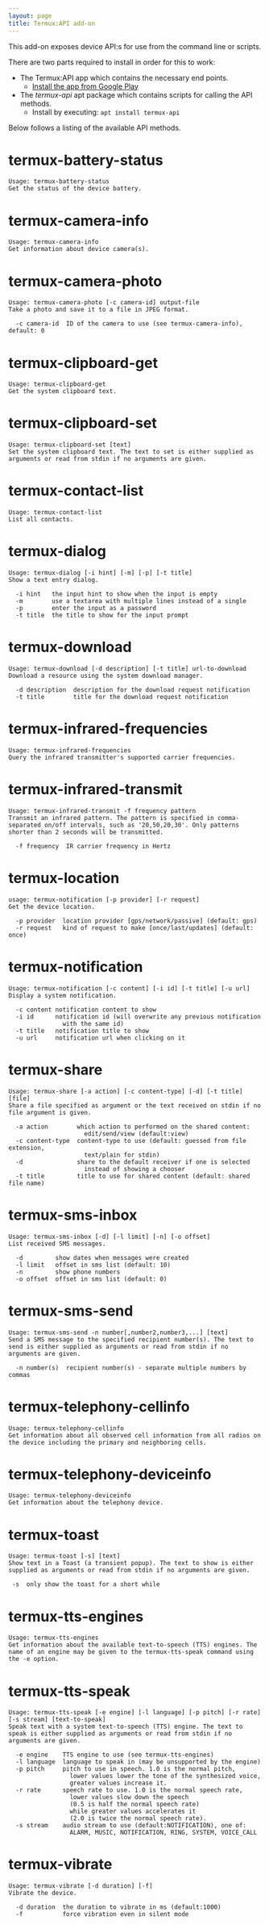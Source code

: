 ```yaml
---
layout: page
title: Termux:API add-on
---
```


This add-on exposes device API:s for use from the command line or scripts.

There are two parts required to install in order for this to work:
      
- The Termux:API app which contains the necessary end points.
  - [Install the app from Google Play](https://play.google.com/store/apps/details?id=com.termux.api)
- The _termux-api_ apt package which contains scripts for calling the API methods.
  - Install by executing: `apt install termux-api`
        
Below follows a listing of the available API methods.

# termux-battery-status
~~~~~~~~
Usage: termux-battery-status
Get the status of the device battery.
~~~~~~~~

# termux-camera-info
~~~~~~~~
Usage: termux-camera-info
Get information about device camera(s).
~~~~~~~~

# termux-camera-photo
~~~~~~~~
Usage: termux-camera-photo [-c camera-id] output-file
Take a photo and save it to a file in JPEG format.

  -c camera-id  ID of the camera to use (see termux-camera-info), default: 0
~~~~~~~~

# termux-clipboard-get
~~~~~~~~
Usage: termux-clipboard-get
Get the system clipboard text.
~~~~~~~~

# termux-clipboard-set
~~~~~~~~
Usage: termux-clipboard-set [text]
Set the system clipboard text. The text to set is either supplied as arguments or read from stdin if no arguments are given.
~~~~~~~~

# termux-contact-list
~~~~~~~~
Usage: termux-contact-list
List all contacts.
~~~~~~~~

# termux-dialog
~~~~~~~~
Usage: termux-dialog [-i hint] [-m] [-p] [-t title]
Show a text entry dialog.

  -i hint   the input hint to show when the input is empty
  -m        use a textarea with multiple lines instead of a single
  -p        enter the input as a password
  -t title  the title to show for the input prompt
~~~~~~~~

# termux-download
~~~~~~~~
Usage: termux-download [-d description] [-t title] url-to-download
Download a resource using the system download manager.

  -d description  description for the download request notification
  -t title        title for the download request notification
~~~~~~~~

# termux-infrared-frequencies
~~~~~~~~
Usage: termux-infrared-frequencies
Query the infrared transmitter's supported carrier frequencies.
~~~~~~~~

# termux-infrared-transmit
~~~~~~~~
Usage: termux-infrared-transmit -f frequency pattern
Transmit an infrared pattern. The pattern is specified in comma-separated on/off intervals, such as '20,50,20,30'. Only patterns shorter than 2 seconds will be transmitted.

  -f frequency  IR carrier frequency in Hertz
~~~~~~~~

# termux-location
~~~~~~~~
usage: termux-notification [-p provider] [-r request]
Get the device location.

  -p provider  location provider [gps/network/passive] (default: gps)
  -r request   kind of request to make [once/last/updates] (default: once)
~~~~~~~~

# termux-notification
~~~~~~~~
Usage: termux-notification [-c content] [-i id] [-t title] [-u url]
Display a system notification.

  -c content notification content to show
  -i id      notification id (will overwrite any previous notification
               with the same id)
  -t title   notification title to show
  -u url     notification url when clicking on it
~~~~~~~~

# termux-share
~~~~~~~~
Usage: termux-share [-a action] [-c content-type] [-d] [-t title] [file]
Share a file specified as argument or the text received on stdin if no file argument is given.

  -a action        which action to performed on the shared content:
                     edit/send/view (default:view)
  -c content-type  content-type to use (default: guessed from file extension,
                     text/plain for stdin)
  -d               share to the default receiver if one is selected
                     instead of showing a chooser
  -t title         title to use for shared content (default: shared file name)
~~~~~~~~

# termux-sms-inbox
~~~~~~~~
Usage: termux-sms-inbox [-d] [-l limit] [-n] [-o offset]
List received SMS messages.

  -d         show dates when messages were created
  -l limit   offset in sms list (default: 10)
  -n         show phone numbers
  -o offset  offset in sms list (default: 0)
~~~~~~~~

# termux-sms-send
~~~~~~~~
Usage: termux-sms-send -n number[,number2,number3,...] [text]
Send a SMS message to the specified recipient number(s). The text to send is either supplied as arguments or read from stdin if no arguments are given.

  -n number(s)  recipient number(s) - separate multiple numbers by commas
~~~~~~~~

# termux-telephony-cellinfo
~~~~~~~~
Usage: termux-telephony-cellinfo
Get information about all observed cell information from all radios on the device including the primary and neighboring cells.
~~~~~~~~

# termux-telephony-deviceinfo
~~~~~~~~
Usage: termux-telephony-deviceinfo
Get information about the telephony device.
~~~~~~~~

# termux-toast
~~~~~~~~
Usage: termux-toast [-s] [text]
Show text in a Toast (a transient popup). The text to show is either supplied as arguments or read from stdin if no arguments are given.

 -s  only show the toast for a short while
~~~~~~~~

# termux-tts-engines
~~~~~~~~
Usage: termux-tts-engines
Get information about the available text-to-speech (TTS) engines. The name of an engine may be given to the termux-tts-speak command using the -e option.
~~~~~~~~

# termux-tts-speak
~~~~~~~~
Usage: termux-tts-speak [-e engine] [-l language] [-p pitch] [-r rate] [-s stream] [text-to-speak]
Speak text with a system text-to-speech (TTS) engine. The text to speak is either supplied as arguments or read from stdin if no arguments are given.

  -e engine    TTS engine to use (see termux-tts-engines)
  -l language  language to speak in (may be unsupported by the engine)
  -p pitch     pitch to use in speech. 1.0 is the normal pitch,
                 lower values lower the tone of the synthesized voice,
                 greater values increase it.
  -r rate      speech rate to use. 1.0 is the normal speech rate,
                 lower values slow down the speech
                 (0.5 is half the normal speech rate)
                 while greater values accelerates it
                 (2.0 is twice the normal speech rate).
  -s stream    audio stream to use (default:NOTIFICATION), one of:
                 ALARM, MUSIC, NOTIFICATION, RING, SYSTEM, VOICE_CALL
~~~~~~~~

# termux-vibrate
~~~~~~~~
Usage: termux-vibrate [-d duration] [-f]
Vibrate the device.

  -d duration  the duration to vibrate in ms (default:1000)
  -f           force vibration even in silent mode
~~~~~~~~

